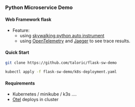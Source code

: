 ### Python Microservice Demo 

#### Web Framework flask

- Feature: 
  - using [skywalking python auto instrument](https://github.com/apache/skywalking-python)
  - using [OpenTelemetry](https://opentelemetry.io/) and [Jaeger](https://www.jaegertracing.io/) to see trace results.

#### Quick Start

```bash
git clone https://github.com/taloric/flask-sw-demo

kubectl apply -f flask-sw-demo/k8s-deployment.yaml
```

#### Requirements

- Kubernetes / minikube / k3s ....
- [Otel](https://opentelemetry.io/docs/collector/deployment/) deploys in cluster
